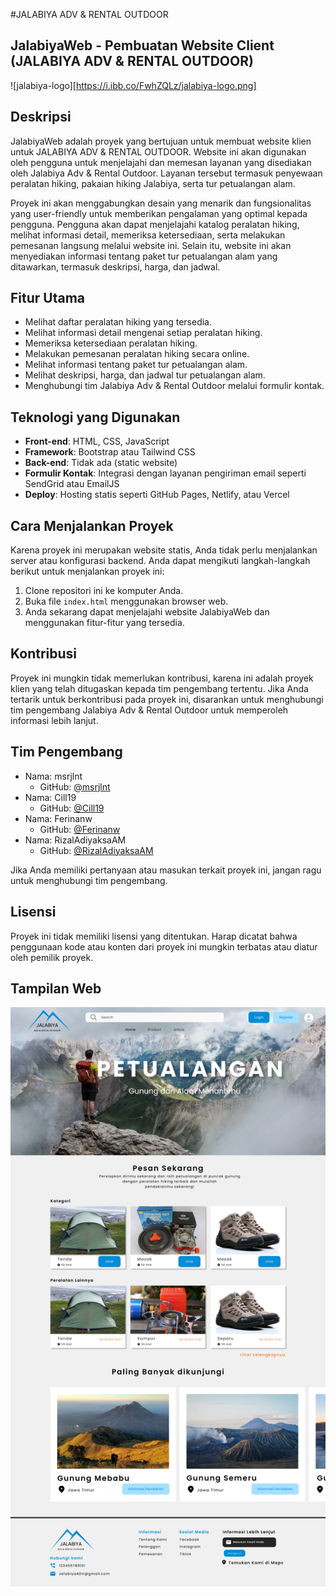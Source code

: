 #JALABIYA ADV & RENTAL OUTDOOR


## JalabiyaWeb - Pembuatan Website Client (JALABIYA ADV & RENTAL OUTDOOR)

![jalabiya-logo][https://i.ibb.co/FwhZQLz/jalabiya-logo.png]

## Deskripsi
JalabiyaWeb adalah proyek yang bertujuan untuk membuat website klien untuk JALABIYA ADV & RENTAL OUTDOOR. Website ini akan digunakan oleh pengguna untuk menjelajahi dan memesan layanan yang disediakan oleh Jalabiya Adv & Rental Outdoor. Layanan tersebut termasuk penyewaan peralatan hiking, pakaian hiking Jalabiya, serta tur petualangan alam.

Proyek ini akan menggabungkan desain yang menarik dan fungsionalitas yang user-friendly untuk memberikan pengalaman yang optimal kepada pengguna. Pengguna akan dapat menjelajahi katalog peralatan hiking, melihat informasi detail, memeriksa ketersediaan, serta melakukan pemesanan langsung melalui website ini. Selain itu, website ini akan menyediakan informasi tentang paket tur petualangan alam yang ditawarkan, termasuk deskripsi, harga, dan jadwal.

## Fitur Utama
- Melihat daftar peralatan hiking yang tersedia.
- Melihat informasi detail mengenai setiap peralatan hiking.
- Memeriksa ketersediaan peralatan hiking.
- Melakukan pemesanan peralatan hiking secara online.
- Melihat informasi tentang paket tur petualangan alam.
- Melihat deskripsi, harga, dan jadwal tur petualangan alam.
- Menghubungi tim Jalabiya Adv & Rental Outdoor melalui formulir kontak.

## Teknologi yang Digunakan
- **Front-end**: HTML, CSS, JavaScript
- **Framework**: Bootstrap atau Tailwind CSS
- **Back-end**: Tidak ada (static website)
- **Formulir Kontak**: Integrasi dengan layanan pengiriman email seperti SendGrid atau EmailJS
- **Deploy**: Hosting statis seperti GitHub Pages, Netlify, atau Vercel

## Cara Menjalankan Proyek
Karena proyek ini merupakan website statis, Anda tidak perlu menjalankan server atau konfigurasi backend. Anda dapat mengikuti langkah-langkah berikut untuk menjalankan proyek ini:

1. Clone repositori ini ke komputer Anda.
2. Buka file `index.html` menggunakan browser web.
3. Anda sekarang dapat menjelajahi website JalabiyaWeb dan menggunakan fitur-fitur yang tersedia.

## Kontribusi
Proyek ini mungkin tidak memerlukan kontribusi, karena ini adalah proyek klien yang telah ditugaskan kepada tim pengembang tertentu. Jika Anda tertarik untuk berkontribusi pada proyek ini, disarankan untuk menghubungi tim pengembang Jalabiya Adv & Rental Outdoor untuk memperoleh informasi lebih lanjut.

## Tim Pengembang
- Nama: msrjlnt
  - GitHub: [@msrjlnt](https://github.com/msrjlnt)
- Nama: Cill19
  - GitHub: [@Cill19](https://github.com/Cill19)
- Nama: Ferinanw
  - GitHub: [@Ferinanw](https://github.com/Ferinanw)
- Nama: RizalAdiyaksaAM
  - GitHub: [@RizalAdiyaksaAM](https://github.com/RizalAdiyaksaAM)

Jika Anda memiliki pertanyaan atau masukan terkait proyek ini, jangan ragu untuk menghubungi tim pengembang.

## Lisensi
Proyek ini tidak memiliki lisensi yang ditentukan. Harap dicatat bahwa penggunaan kode atau konten dari proyek ini mungkin terbatas atau diatur oleh pemilik proyek.

## Tampilan Web

![screenshot-home](https://raw.githubusercontent.com/BM-TechID/JalabiyaWeb/main/img/ss-home.png)
